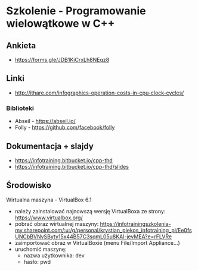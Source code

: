 # Szkolenie - Programowanie wielowątkowe w C++ #

## Ankieta

* https://forms.gle/JDB1KiCrxLh8NEqz8

## Linki

* http://ithare.com/infographics-operation-costs-in-cpu-clock-cycles/


### Biblioteki

* Abseil - https://abseil.io/
* Folly - https://github.com/facebook/folly

## Dokumentacja + slajdy

* https://infotraining.bitbucket.io/cpp-thd
* https://infotraining.bitbucket.io/cpp-thd/slides

## Środowisko
Wirtualna maszyna - VirtualBox 6.1
* należy zainstalować najnowszą wersję VirtualBoxa ze strony: https://www.virtualbox.org/
* pobrać obraz wirtualnej maszyny: https://infotrainingszkolenia-my.sharepoint.com/:u:/g/personal/krystian_piekos_infotraining_pl/Ee0fsUNCbBVNvSByty15x44B57C3sqmL05u8KAl-jevMEA?e=rFLVRe
* zaimportować obraz w VirtualBoxie (menu File/Import Appliance...)
* uruchomić maszynę:
  - nazwa użytkownika: dev
  - hasło: pwd

